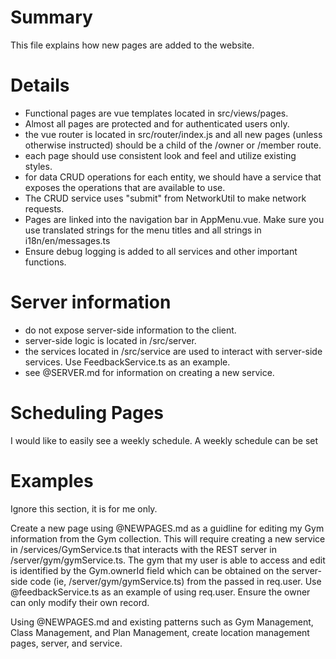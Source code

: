 # Summary

This file explains how new pages are added to the website.

# Details

- Functional pages are vue templates located in src/views/pages.
- Almost all pages are protected and for authenticated users only.
- the vue router is located in src/router/index.js and all new pages (unless otherwise instructed) should be a child of
  the /owner or /member route.
- each page should use consistent look and feel and utilize existing styles.
- for data CRUD operations for each entity, we should have a service that exposes the operations that are available to
  use.
- The CRUD service uses "submit" from NetworkUtil to make network requests.
- Pages are linked into the navigation bar in AppMenu.vue. Make sure you use translated strings for the menu titles and all strings in i18n/en/messages.ts
- Ensure debug logging is added to all services and other important functions.

# Server information

- do not expose server-side information to the client.
- server-side logic is located in /src/server.
- the services located in /src/service are used to interact with server-side services. Use FeedbackService.ts as an
  example.
- see @SERVER.md for information on creating a new service.

# Scheduling Pages

I would like to easily see a weekly schedule. A weekly schedule can be set 

# Examples

Ignore this section, it is for me only.

Create a new page using @NEWPAGES.md  as a guidline for editing my Gym information from the Gym collection. This will require creating a new service in /services/GymService.ts that interacts with the REST server in /server/gym/gymService.ts. The gym that my user is able to access and edit is identified by the Gym.ownerId field which can be obtained on the server-side code (ie, /server/gym/gymService.ts) from the passed in req.user. Use @feedbackService.ts  as an example of using req.user. Ensure the owner can only modify their own record.

Using @NEWPAGES.md and existing patterns such as Gym Management, Class Management, and Plan Management, create location management pages, server, and service.
